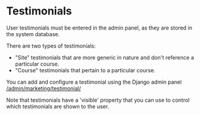 # Testimonials

User testimonials must be entered in the admin panel, as they are stored in the system database.

There are two types of testimonials:

- "Site" testimonials that are more generic in nature and don't reference a particular course.
- "Course" testimonials that pertain to a particular course.

You can add and configure a testimonial using the Django admin panel [/admin/marketing/testimonial/](/admin/marketing/testimonial/)

Note that testimonials have a 'visible' property that you can use to control which testimonials are shown
to the user.
